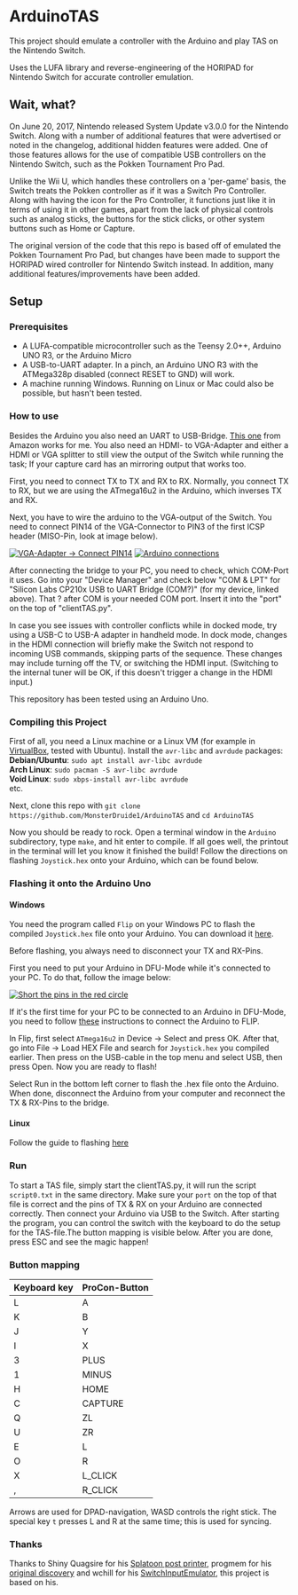 # ArduinoTAS
This project should emulate a controller with the Arduino and play TAS on the Nintendo Switch.

Uses the LUFA library and reverse-engineering of the HORIPAD for Nintendo Switch for accurate controller emulation.

## Wait, what?
On June 20, 2017, Nintendo released System Update v3.0.0 for the Nintendo Switch. Along with a number of additional features that were advertised or noted in the changelog, additional hidden features were added. One of those features allows for the use of compatible USB controllers on the Nintendo Switch, such as the Pokken Tournament Pro Pad.

Unlike the Wii U, which handles these controllers on a 'per-game' basis, the Switch treats the Pokken controller as if it was a Switch Pro Controller. Along with having the icon for the Pro Controller, it functions just like it in terms of using it in other games, apart from the lack of physical controls such as analog sticks, the buttons for the stick clicks, or other system buttons such as Home or Capture.

The original version of the code that this repo is based off of emulated the Pokken Tournament Pro Pad, but changes have been made to support the HORIPAD wired controller for Nintendo Switch instead. In addition, many additional features/improvements have been added.

## Setup

### Prerequisites
* A LUFA-compatible microcontroller such as the Teensy 2.0++, Arduino UNO R3, or the Arduino Micro
* A USB-to-UART adapter. In a pinch, an Arduino UNO R3 with the ATMega328p disabled (connect RESET to GND) will work.
* A machine running Windows. Running on Linux or Mac could also be possible, but hasn't been tested.

### How to use

Besides the Arduino you also need an UART to USB-Bridge. [This one](https://www.amazon.de/USB-TTL-Konverter-Modul-mit-eingebautem-CP2102/dp/B00AFRXKFU/) from Amazon works for me. You also need an HDMI- to VGA-Adapter and either a HDMI or VGA splitter to still view the output of the Switch while running the task; If your capture card has an mirroring output that works too.

First, you need to connect TX to TX and RX to RX. Normally, you connect TX to RX, but we are using the ATmega16u2 in the Arduino, which inverses TX and RX.

Next, you have to wire the arduino to the VGA-output of the Switch. You need to connect PIN14 of the VGA-Connector to PIN3 of the first ICSP header (MISO-Pin, look at image below).

[![VGA-Adapter -> Connect PIN14](http://distrikt12.bplaced.net/web_old/VGA.jpg)](http://distrikt12.bplaced.net/web_old/VGA.jpg)
[![Arduino connections](http://distrikt12.bplaced.net/web_old/Arduino.jpg)](http://distrikt12.bplaced.net/web_old/Arduino.jpg)

After connecting the bridge to your PC, you need to check, which COM-Port it uses. Go into your "Device Manager" and check below "COM & LPT" for "Silicon Labs CP210x USB to UART Bridge (COM?)" (for my device, linked above). That ? after COM is your needed COM port. Insert it into the "port" on the top of "clientTAS.py".

In case you see issues with controller conflicts while in docked mode, try using a USB-C to USB-A adapter in handheld mode. In dock mode, changes in the HDMI connection will briefly make the Switch not respond to incoming USB commands, skipping parts of the sequence. These changes may include turning off the TV, or switching the HDMI input. (Switching to the internal tuner will be OK, if this doesn't trigger a change in the HDMI input.)

This repository has been tested using an Arduino Uno.

### Compiling this Project

First of all, you need a Linux machine or a Linux VM (for example in [VirtualBox](https://www.virtualbox.org/), tested with Ubuntu). Install the `avr-libc` and `avrdude` packages:  
**Debian/Ubuntu**: `sudo apt install avr-libc avrdude`  
**Arch Linux**: `sudo pacman -S avr-libc avrdude`  
**Void Linux**: `sudo xbps-install avr-libc avrdude`  
etc.  

Next, clone this repo with `git clone https://github.com/MonsterDruide1/ArduinoTAS` and `cd ArduinoTAS`

Now you should be ready to rock. Open a terminal window in the `Arduino` subdirectory, type `make`, and hit enter to compile. If all goes well, the printout in the terminal will let you know it finished the build! Follow the directions on flashing `Joystick.hex` onto your Arduino, which can be found below.

### Flashing it onto the Arduino Uno
#### Windows  
You need the program called `Flip` on your Windows PC to flash the compiled `Joystick.hex` file onto your Arduino. You can download it [here](https://www.microchip.com/developmenttools/ProductDetails/flip).

Before flashing, you always need to disconnect your TX and RX-Pins.

First you need to put your Arduino in DFU-Mode while it's connected to your PC. To do that, follow the image below:

[![Short the pins in the red circle](http://1.bp.blogspot.com/-jMM85F4r6ww/T8u-74eiNkI/AAAAAAAAGZ0/EWa0TdA26A4/s1600/DFU_mode_pins.png)](https://forum.arduino.cc/index.php?topic=380103.0)

If it's the first time for your PC to be connected to an Arduino in DFU-Mode, you need to follow [these](https://youtu.be/fSXZMVdO5Sg?t=322) instructions to connect the Arduino to FLIP.

In Flip, first select `ATmega16u2` in Device -> Select and press OK. After that, go into File -> Load HEX File and search for `Joystick.hex` you compiled earlier. Then press on the USB-cable in the top menu and select USB, then press Open. Now you are ready to flash!

Select Run in the bottom left corner to flash the .hex file onto the Arduino. When done, disconnect the Arduino from your computer and reconnect the TX & RX-Pins to the bridge.

#### Linux 
Follow the guide to flashing [here](https://skjoldtech.wordpress.com/2019/05/10/flashing-arduino-hex-file-in-linux-with-avrdude/)
### Run

To start a TAS file, simply start the clientTAS.py, it will run the script `script0.txt` in the same directory. Make sure your `port` on the top of that file is correct and the pins of TX & RX on your Arduino are connected correctly. Then connect your Arduino via USB to the Switch. After starting the program, you can control the switch with the keyboard to do the setup for the TAS-file.The button mapping is visible below. After you are done, press ESC and see the magic happen!

### Button mapping

Keyboard key | ProCon-Button
------------ | --------------
L | A
K | B
J | Y
I | X
3 | PLUS
1 | MINUS
H | HOME
C | CAPTURE
Q | ZL
U | ZR
E | L
O | R
X | L_CLICK
, | R_CLICK

Arrows are used for DPAD-navigation, WASD controls the right stick. The special key `t` presses L and R at the same time; this is used for syncing.

### Thanks

Thanks to Shiny Quagsire for his [Splatoon post printer](https://github.com/shinyquagsire23/Switch-Fightstick), progmem for his [original discovery](https://github.com/progmem/Switch-Fightstick) and wchill for his [SwitchInputEmulator](https://github.com/wchill/SwitchInputEmulator), this project is based on his.
